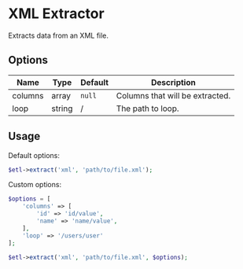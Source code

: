 # XML Extractor

Extracts data from an XML file.

## Options

| Name | Type | Default | Description |
| ---- |----- | ------- | ----------- |
| columns | array | `null` | Columns that will be extracted. |
| loop | string | / | The path to loop. |


## Usage

Default options:
```php
$etl->extract('xml', 'path/to/file.xml');
```

Custom options:
```php
$options = [
    'columns' => [
        'id' => 'id/value',
        'name' => 'name/value',
    ],
    'loop' => '/users/user'
];

$etl->extract('xml', 'path/to/file.xml', $options);
```
